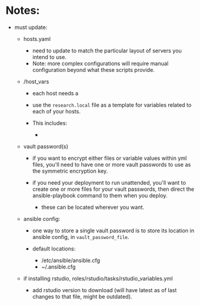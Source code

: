 # Notes:

- must update:

    - hosts.yaml

        - need to update to match the particular layout of servers you intend to use.
        - Note: more complex configurations will require manual configuration beyond what these scripts provide.

    - /host_vars

        - each host needs a 
        - use the `research.local` file as a template for variables related to each of your hosts.
        - This includes:

            - 

    - vault password(s)

        - if you want to encrypt either files or variable values within yml files, you'll need to have one or more vault passwords to use as the symmetric encryption key.
        - if you need your deployment to run unattended, you'll want to create one or more files for your vault passwords, then direct the ansible-playbook command to them when you deploy.

            - these can be located wherever you want.

    - ansible config:

        - one way to store a single vault password is to store its location in ansible config, in  `vault_password_file`.
        - default locations:

            - /etc/ansible/ansible.cfg
            - ~/.ansible.cfg

    - if installing rstudio, roles/rstudio/tasks/rstudio_variables.yml

        - add rstudio version to download (will have latest as of last changes to that file, might be outdated).
